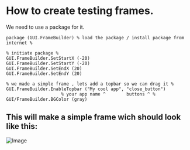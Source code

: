 # How to create testing frames.

We need to use a package for it.
```
package (GUI.FrameBuilder) % load the package / install package from internet %

% initiate package %
GUI.FrameBuilder.SetStartX (-20)
GUI.FrameBuilder.SetStartY (-20)
GUI.FrameBuilder.SetEndX (20)
GUI.FrameBuilder.SetEndY (20)

% we made a simple frame , lets add a topbar so we can drag it %
GUI.FrameBuilder.EnableTopbar ("My cool app", "close_button")
                     % your app name ^        buttons ^ %
GUI/FrameBuilder.BGColor (gray)

```

## This will make a simple frame wich should look like this:
![Image](https://github.com/Mistium/Origin-OS/blob/main/3rd%20Party/3rdPartyLanguages/BC/app.png)
